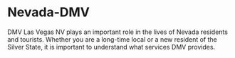 # Nevada-DMV
DMV Las Vegas NV plays an important role in the lives of Nevada residents and tourists. Whether you are a long-time local or a new resident of the Silver State, it is important to understand what services DMV provides.

